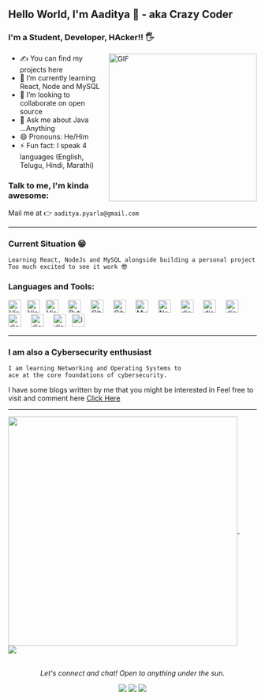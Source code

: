 




## Hello World, I'm Aaditya 👋 - aka **Crazy Coder**

### I'm a Student, Developer, HAcker!! 🖐️

<img src="https://pbs.twimg.com/media/GI9r7DwWsAAZF6C.jpg" align="right" alt="GIF" width="300" height="auto" />


- ✍ You can find my projects here
- 🌱 I’m currently learning React, Node and MySQL
- 👯 I’m looking to collaborate on open source
- 💬 Ask me about Java ...Anything
- 😄 Pronouns: He/Him
- ⚡ Fun fact: I speak 4 languages (English, Telugu, Hindi, Marathi)
  

### Talk to me, I'm kinda awesome:
Mail me at 👉 `aaditya.pyarla@gmail.com`

---

### Current Situation 😁

```plaintext
Learning React, NodeJs and MySQL alongside building a personal project
Too much excited to see it work 😎
```

### Languages and Tools:
[<img href="#" alt="Visual Studio Code" width="26" src="https://img.icons8.com/?size=48&id=40670&format=png" />][youtube]
&nbsp;
[<img href="#" alt="Visual Studio Code" width="26" src="https://raw.githubusercontent.com/isocpp/logos/master/cpp_logo.png" />][youtube]
&nbsp;
[<img href="#" alt="Visual Studio Code" width="26" src="https://upload.wikimedia.org/wikipedia/commons/thumb/9/9a/Visual_Studio_Code_1.35_icon.svg/1024px-Visual_Studio_Code_1.35_icon.svg.png" />][youtube]
&nbsp;
&nbsp;
[<img href="#" alt="Python" width="26" src="https://files.realpython.com/media/python-logo.8eb72ea6927b.png" />][youtube]
&nbsp;
&nbsp;
[<img href="#" alt="Git" width="26" src="https://upload.wikimedia.org/wikipedia/commons/thumb/3/3f/Git_icon.svg/1200px-Git_icon.svg.png" />][youtube]
&nbsp;
&nbsp;
[<img href="#" alt="Github" width="26" src="https://upload.wikimedia.org/wikipedia/commons/thumb/9/91/Octicons-mark-github.svg/2048px-Octicons-mark-github.svg.png" />][youtube]
&nbsp;
&nbsp;
[<img href="#" alt="MySql" width="26" src="https://pngimg.com/uploads/mysql/mysql_PNG23.png" />][youtube]
&nbsp;
&nbsp;
[<img href="#" alt="Neovim" width="26" src="https://upload.wikimedia.org/wikipedia/commons/thumb/0/07/Neovim-mark-flat.svg/1200px-Neovim-mark-flat.svg.png" />][youtube]
&nbsp;
&nbsp;
[<img href="#" alt="django" width="26" src="https://www.kali.org/images/favicon-dark.png" />][youtube]
&nbsp;
&nbsp;
[<img href="#" alt="django" width="26" src="https://encrypted-tbn0.gstatic.com/images?q=tbn:ANd9GcR5_RuQtyX-zo9GoxrVJFcFZMU2nQvKrFMHhg&s" />][youtube]
&nbsp;
&nbsp;
[<img href="#" alt="django" width="26" src="https://e7.pngegg.com/pngimages/452/495/png-clipart-react-javascript-angularjs-ionic-github-text-logo-thumbnail.png" />][youtube]
&nbsp;
&nbsp;
[<img href="#" alt="django" width="26" src="https://nodejs.org/static/logos/nodejsHex.svg" />][youtube]
&nbsp;
&nbsp;
[<img href="#" alt="django" width="26" src="https://expressjs.com/images/favicon.png" />][youtube]
&nbsp;
&nbsp;
[<img href="#" alt="django" width="26" src="https://www.typescriptlang.org/favicon-32x32.png?v=8944a05a8b601855de116c8a56d3b3ae" />][youtube]
&nbsp;
[<img width="26" alt="image" src="https://github.com/user-attachments/assets/4bd8af7e-a702-46a4-b9b6-e85f92a174b0" />][youtube]

---

### I am also a Cybersecurity enthusiast

```plaintext
I am learning Networking and Operating Systems to
ace at the core foundations of cybersecurity.
```
<p>I have some blogs written by me that you might be interested in
Feel free to visit and comment here <a href="https://sundaystack.odoo.com/">Click Here</a></p>


---

<a href="#" align="right">
  <img href="#" width="465" align="center" src="https://github-readme-stats.vercel.app/api?username=aadityapyarla1983024&show_icons=true&icon_color=79ff97&bg_color=30,e96443,904e95&title_color=fff&text_color=fff&include_all_commits=true" />
</a>
&nbsp;
&nbsp;
&nbsp;
&nbsp;




<a href="#">
  <img href="#" align="center" src="https://github-readme-stats.vercel.app/api/top-langs/?username=aadityapyarla1983024&langs_count=8&layout=compact&icon_color=79ff97&bg_color=30,30b7af,2841b7&title_color=fff&text_color=fff" />
</a>

<br/>
<br/>

<p align="center">
  <i>Let's connect and chat! Open to anything under the sun.</i>

  <p align="center">
    <a href="https://x.com/aaditya_003" alt="Let's connect on Twitter"><img href="#" src="https://raw.githubusercontent.com/jayehernandez/jayehernandez/3f5402efef9a0ae89211a6e04609558e862ca616/readme/twitter-fill.svg"></a>
    <a href="mailto:aaditya.pyarla@gmail.com" alt="Contact me via email"><img href="#" src="https://raw.githubusercontent.com/jayehernandez/jayehernandez/3f5402efef9a0ae89211a6e04609558e862ca616/readme/mail-fill.svg"></a>
    <a href="https://www.linkedin.com/in/aaditya-pyarla/" alt="Let's connect on Linkedin"><img href="#" src="https://raw.githubusercontent.com/jayehernandez/jayehernandez/3f5402efef9a0ae89211a6e04609558e862ca616/readme/linkedin-fill.svg"></a>
  </p>
</p>




[youtube]: https://github.com/Aadityapyarla
